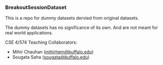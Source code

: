 ### BreakoutSessionDataset

This is a repo for dummy datasets dervied from original datasets. 

The dummy datasets has no significance of its own. And are not meant for real world applications.

CSE 4/574 Teaching
Collaborators: 
* Mihir Chauhan (mihirhem@buffalo.edu)
* Sougata Saha (sougata@buffalo.edu)
